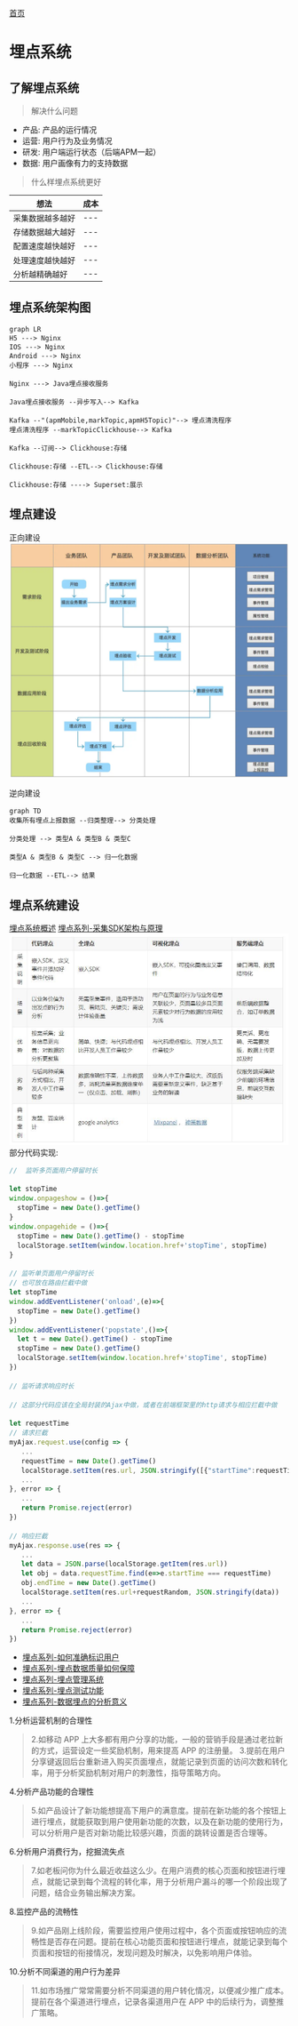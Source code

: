 [首页](/)
# 埋点系统

## 了解埋点系统

>解决什么问题

* 产品: 产品的运行情况
* 运营: 用户行为及业务情况
* 研发: 用户端运行状态（后端APM一起）
* 数据: 用户画像有力的支持数据

>什么样埋点系统更好

|想法|成本|
|---|---|
|采集数据越多越好|---|
|存储数据越大越好|---|
|配置速度越快越好|---|
|处理速度越快越好|---|
|分析越精确越好|---|

## 埋点系统架构图

```mermaid
graph LR
H5 ---> Nginx
IOS ---> Nginx
Android ---> Nginx
小程序 ---> Nginx

Nginx ---> Java埋点接收服务

Java埋点接收服务 --异步写入--> Kafka

Kafka --"(apmMobile,markTopic,apmH5Topic)"--> 埋点清洗程序
埋点清洗程序 --markTopicClickhouse--> Kafka

Kafka --订阅--> Clickhouse:存储

Clickhouse:存储 --ETL--> Clickhouse:存储

Clickhouse:存储 ----> Superset:展示

```

## 埋点建设

正向建设
![埋点系统建设](./assets/埋点系统流程图.webp)

逆向建设

```mermaid
graph TD
收集所有埋点上报数据 --归类整理--> 分类处理

分类处理 --> 类型A & 类型B & 类型C

类型A & 类型B & 类型C --> 归一化数据

归一化数据 --ETL--> 结果

```

## 埋点系统建设

[埋点系统概述](https://zhuanlan.zhihu.com/p/353575619)
[埋点系列-采集SDK架构与原理](https://zhuanlan.zhihu.com/p/355536700)
![埋点方式的对别](assets/埋点方式的区别.jpeg)
部分代码实现:

```javascript
//  监听多页面用户停留时长

let stopTime
window.onpageshow = ()=>{
  stopTime = new Date().getTime()
}
window.onpagehide = ()=>{
  stopTime = new Date().getTime() - stopTime
  localStorage.setItem(window.location.href+'stopTime', stopTime)
}

// 监听单页面用户停留时长
// 也可放在路由拦截中做
let stopTime
window.addEventListener('onload',(e)=>{
  stopTime = new Date().getTime()
})
window.addEventListener('popstate',()=>{
  let t = new Date().getTime() - stopTime
  stopTime = new Date().getTime()
  localStorage.setItem(window.location.href+'stopTime', stopTime)
})

// 监听请求响应时长

// 这部分代码应该在全局封装的Ajax中做，或者在前端框架里的http请求与相应拦截中做

let requestTime
// 请求拦截
myAjax.request.use(config => {
   ...
   requestTime = new Date().getTime()
   localStorage.setItem(res.url, JSON.stringify([{"startTime":requestTime,"endTime":0}]))
   ...
}, error => {
   ...
   return Promise.reject(error)
})

// 响应拦截
myAjax.response.use(res => {
   ...
   let data = JSON.parse(localStorage.getItem(res.url))
   let obj = data.requestTime.find(e=>e.startTime === requestTime)
   obj.endTime = new Date().getTime()
   localStorage.setItem(res.url+requestRandom, JSON.stringify(data))
   ...
}, error => {
   ...
   return Promise.reject(error)
})

```

* [埋点系列-如何准确标识用户](https://zhuanlan.zhihu.com/p/365465349)
* [埋点系列-埋点数据质量如何保障](https://mp.weixin.qq.com/s/wGrCJ9p7ZHRPFc5psBwAJA)
* [埋点系列-埋点管理系统](https://www.jianshu.com/p/0d890810a1e6)
* [埋点系列-埋点测试功能](https://www.jianshu.com/p/8be8f271c682)
* [埋点系列-数据埋点的分析意义](.)

1.分析运营机制的合理性
>2.如移动 APP 上大多都有用户分享的功能，一般的营销手段是通过老拉新的方式，运营设定一些奖励机制，用来提高 APP 的注册量。
>3.提前在用户分享键返回后台重新进入购买页面埋点，就能记录到页面的访问次数和转化率，用于分析奖励机制对用户的刺激性，指导策略方向。

4.分析产品功能的合理性
>5.如产品设计了新功能想提高下用户的满意度。提前在新功能的各个按钮上进行埋点，就能获取到用户使用新功能的次数，以及在新功能的使用行为，可以分析用户是否对新功能比较感兴趣，页面的跳转设置是否合理等。

6.分析用户消费行为，挖掘流失点
>7.如老板问你为什么最近收益这么少。在用户消费的核心页面和按钮进行埋点，就能记录到每个流程的转化率，用于分析用户漏斗的哪一个阶段出现了问题，结合业务输出解决方案。

8.监控产品的流畅性
>9.如产品刚上线阶段，需要监控用户使用过程中，各个页面或按钮响应的流畅性是否存在问题。提前在核心功能页面和按钮进行埋点，就能记录到每个页面和按钮的衔接情况，发现问题及时解决，以免影响用户体验。

10.分析不同渠道的用户行为差异
>11.如市场推广常常需要分析不同渠道的用户转化情况，以便减少推广成本。提前在各个渠道进行埋点，记录各渠道用户在 APP 中的后续行为，调整推广策略。
